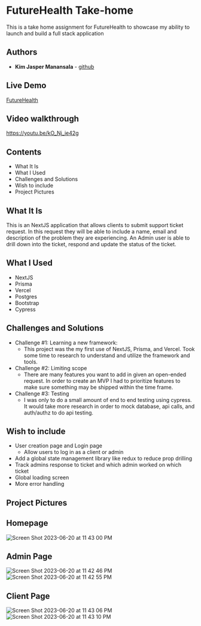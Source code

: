 # FutureHealth Take-home

This is a take home assignment for FutureHealth to showcase my ability to launch and build a full stack application




## Authors

* **Kim Jasper Manansala** - [github](https://github.com/KimjManansala)


Live Demo
---

[FutureHealth](https://future-health-take-home-p34ujt86l-kimjmanansala.vercel.app/)

Video walkthrough
---
https://youtu.be/kO_Nj_ie42g


Contents
--- 
* What It Is
* What I Used
* Challenges and Solutions
* Wish to include
* Project Pictures

What It Is
---
This is an NextJS application that allows clients to submit support ticket request. In this request they will be able to include a name, email and description of the problem they are experiencing.
An Admin user is able to drill down into the ticket, respond and update the status of the ticket.


What I Used
---
* NextJS  
* Prisma
* Vercel
* Postgres
* Bootstrap
* Cypress

Challenges and Solutions
---

* Challenge #1: Learning a new framework:
  * This project was the my first use of NextJS, Prisma, and Vercel. Took some time to research to understand and utilize the framework and tools.
* Challenge #2: Limiting scope
  * There are many features you want to add in given an open-ended request. In order to create an MVP I had to prioritize features to make sure something may be shipped within the time frame.
* Challenge #3: Testing
  * I was only to do a small amount of end to end testing using cypress. It would take more research in order to mock database, api calls, and auth/authz to do api testing.

  
Wish to include
--
* User creation page and Login page
  * Allow users to log in as a client or admin
* Add a global state management library like redux to reduce prop drilling
* Track admins response to ticket and which admin worked on which ticket
* Global loading screen
* More error handling

Project Pictures
---

Homepage
---

![Screen Shot 2023-06-20 at 11 43 00 PM](https://github.com/KimjManansala/future-health-take-home/assets/40606399/1db97609-a3d4-4b3c-8bc2-72ced8b72ade)

Admin Page
----

![Screen Shot 2023-06-20 at 11 42 46 PM](https://github.com/KimjManansala/future-health-take-home/assets/40606399/ece2aa3c-5d54-460f-9918-35652eb5cca0)
![Screen Shot 2023-06-20 at 11 42 55 PM](https://github.com/KimjManansala/future-health-take-home/assets/40606399/686ae550-c017-4342-95d2-2cdb34dba141)

Client Page
----

![Screen Shot 2023-06-20 at 11 43 06 PM](https://github.com/KimjManansala/future-health-take-home/assets/40606399/d8fc326d-adc2-4ae7-8d49-0a93e5ce2ccf)
![Screen Shot 2023-06-20 at 11 43 10 PM](https://github.com/KimjManansala/future-health-take-home/assets/40606399/107ea08f-7af3-4763-b3fb-e3cddd0bf3c4)





